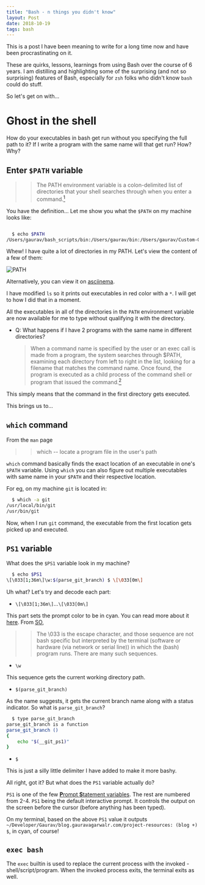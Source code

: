 ```yaml
---
title: "Bash - n things you didn't know"
layout: Post
date: 2018-10-19
tags: bash
---
```


This is a post I have been meaning to write for a long time now and have been procrastinating on it.

These are quirks, lessons, learnings from using Bash over the course of 6 years. I am distilling and highlighting some of the surprising (and not so surprising) features of Bash, especially for `zsh` folks who didn't know `bash` could do stuff.

So let's get on with...

# Ghost in the shell

How do your executables in bash get run without you specifying the full path to it? If I write a program with the same name will that get run? How? Why?

## Enter `$PATH` variable

> > The PATH environment variable is a colon-delimited list of directories that your shell searches through when you enter a command.[<sup>1</sup>][PATH_Definition]

You have the definition... Let me show you what the `$PATH` on my machine looks like:

```bash

  $ echo $PATH
/Users/gaurav/bash_scripts/bin:/Users/gaurav/bin:/Users/gaurav/Custom-Git-Commands:/Users/gaurav/Developer/experimental/sdk/flutter/bin:/usr/local/share/android-sdk/tools:/usr/local/share/android-sdk/tools/bin:/usr/local/share/android-sdk/platform-tools:/Users/gaurav/.jenv/shims:/Users/gaurav/.jenv/bin:/Users/gaurav/.goenv/shims:/Users/gaurav/.goenv/bin:/usr/local/Cellar/pyenv-virtualenv/1.1.3/shims:/Users/gaurav/.pyenv/shims:/Users/gaurav/.nodenv/shims:/Users/gaurav/.nodenv/bin:/usr/local/var/rbenv/shims:/usr/local/opt/python/libexec/bin:/usr/local/bin:/usr/bin:/bin:/usr/local/sbin:/usr/sbin:/sbin:/opt/X11/bin:/Library/Frameworks/Mono.framework/Versions/Current/Commands:/Applications/Wireshark.app/Contents/MacOS
```

Whew! I have quite a lot of directories in my PATH. Let's view the content of a few of them:

![PATH][BashPATHGif]

Alternatively, you can view it on [asciinema][BashPATHGifAC].

I have modified `ls` so it prints out executables in red color with a `*`. I will get to how I did that in a moment.

All the executables in all of the directories in the `PATH` environment variable are now available for me to type without qualifying it with the directory.

* Q: What happens if I have 2 programs with the same name in different directories?

  > When a command name is specified by the user or an exec call is made from a program, the system searches through $PATH, examining each directory from left to right in the list, looking for a filename that matches the command name. Once found, the program is executed as a child process of the command shell or program that issued the command.[<sup>2</sup>][PATH_Behavior]

This simply means that the command in the first directory gets executed.

This brings us to...

## `which` command

From the `man` page

> > which -- locate a program file in the user's path

`which` command basically finds the exact location of an executable in one's `$PATH` variable. Using `which` you can also figure out multiple executables with same name in your `$PATH` and their respective location.

For eg, on my machine `git` is located in:

```bash
  $ which -a git
/usr/local/bin/git
/usr/bin/git
```

Now, when I run `git` command, the executable from the first location gets picked up and executed.

## `PS1` variable

What does the `$PS1` variable look in my machine?

```bash
  $ echo $PS1
\[\033[1;36m\]\w:$(parse_git_branch) $ \[\033[0m\]
```

Uh what? Let's try and decode each part:

  * `\[\033[1;36m\]`...`\[\033[0m\]`

  This part sets the prompt color to be in cyan. You can read more about it [here][BashColors]. From [SO][BashEscapeSequence],

> > The \033 is the escape character, and those sequence are not bash specific but interpreted by the terminal (software or hardware (via network or serial line)) in which the (bash) program runs. There are many such sequences.

  * `\w`

  This sequence gets the current working directory path.

  * `$(parse_git_branch)`

  As the name suggests, it gets the current branch name along with a status indicator. So what is `parse_git_branch`?

```bash
  $ type parse_git_branch
parse_git_branch is a function
parse_git_branch ()
{
    echo "$(__git_ps1)"
}
```

  * `$`

  This is just a silly little delimiter I have added to make it more bashy.

All right, got it? But what does the `PS1` variable actually do?

`PS1` is one of the few [**P**rompt **S**tatement variables][PromptStatementVariable]. The rest are numbered from 2-4. `PS1` being the default interactive prompt. It controls the output on the screen before the cursor (before anything has been typed).

On my terminal, based on the above `PS1` value it outputs `~/Developer/Gaurav/blog.gauravagarwalr.com/project-resources: (blog +) $`, in cyan, of course!

## `exec bash`

The `exec` builtin is used to replace the current process with the invoked - shell/script/program. When the invoked process exits, the terminal exits as well.

[PATH_Definition]: https://kb.iu.edu/d/acar
[BashPATHGif]: https://blog.algogrit.com/assets/gifs/03-bash-paths.gif
[BashPathGifAC]: https://asciinema.org/a/iOnUcPLwGtKHeoDOGLnmpTl1G
[PATH_Behavior]: https://en.wikipedia.org/wiki/PATH_(variable)#Unix_and_Unix-like
[BashColors]: http://tldp.org/HOWTO/Bash-Prompt-HOWTO/x329.html
[BashEscapeSequence]: https://unix.stackexchange.com/a/116244/26799
[PromptStatementVariable]: https://ss64.com/bash/syntax-prompt.html
